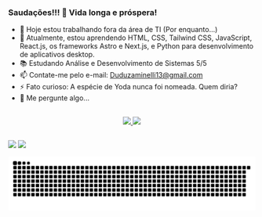 ### Saudações!!! 🖖 Vida longa e próspera!

- 🔭 Hoje estou trabalhando fora da área de TI (Por enquanto...)
- 🌱 Atualmente, estou aprendendo HTML, CSS, Tailwind CSS, JavaScript, React.js, os frameworks Astro e Next.js, e Python para desenvolvimento de aplicativos desktop.
- 📚 Estudando Análise e Desenvolvimento de Sistemas 5/5
- 📫 Contate-me pelo e-mail: Duduzaminelli13@gmail.com
- ⚡ Fato curioso: A espécie de Yoda nunca foi nomeada. Quem diria?
- 💬 Me pergunte algo...
  ##

<div align="center">
  <a href="https://github.com/EduZaminelli">
  <img height="150em" src="https://github-readme-stats.vercel.app/api?username=EduZaminelli&show_icons=true&theme=dracula&include_all_commits=true&count_private=true"/>
  <img height="150em" src="https://github-readme-stats.vercel.app/api/top-langs/?username=EduZaminelli&layout=compact&langs_count=7&theme=dracula"/>
</div>


  ##

  <div>
    <a href="https://instagram.com/dudu_zaminelli" target="_blank"><img src="https://img.shields.io/badge/-Instagram-%23E4405F?style=for-the-badge&logo=instagram&logoColor=white" target="_blank"></a>
    <a href = "mailto:duduzaminelli@gmail.com"><img src="https://img.shields.io/badge/Gmail-D14836?style=for-the-badge&logo=gmail&logoColor=white" target="_blank"></a>
  </div>

![Snake animation](https://github.com/EduZaminelli/EduZaminelli/blob/output/github-contribution-grid-snake.svg)
